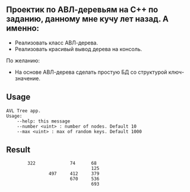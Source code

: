 ## Проектик по АВЛ-деревьям на C++ по заданию, данному мне кучу лет назад. А именно:

- Реализовать класс АВЛ-дерева. 
- Реализовать красивый вывод дерева на консоль. 

По желанию:
- На основе АВЛ-дерева сделать простую БД со структурой ключ-значение.

## Usage
```
AVL Tree app.
Usage:
    --help: this message
    --number <uint> : number of nodes. Default 10
    --max <uint> : max of random keys. Default 1000
```

## Result
```
        322             74      68
                                125
                497     412     379
                        670     536
                                693
```
